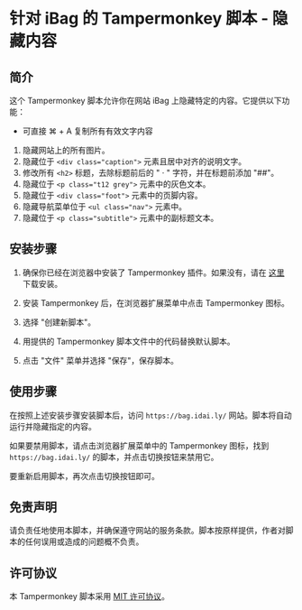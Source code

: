 # 针对 iBag 的 Tampermonkey 脚本 - 隐藏内容

## 简介

这个 Tampermonkey 脚本允许你在网站 iBag 上隐藏特定的内容。它提供以下功能：

- 可直接 ⌘ + A 复制所有有效文字内容
1. 隐藏网站上的所有图片。
2. 隐藏位于 `<div class="caption">` 元素且居中对齐的说明文字。
3. 修改所有 `<h2>` 标题，去除标题前后的 " · " 字符，并在标题前添加 "##"。
4. 隐藏位于 `<p class="t12 grey">` 元素中的灰色文本。
5. 隐藏位于 `<div class="foot">` 元素中的页脚内容。
6. 隐藏导航菜单位于 `<ul class="nav">` 元素中。
7. 隐藏位于 `<p class="subtitle">` 元素中的副标题文本。

## 安装步骤

1. 确保你已经在浏览器中安装了 Tampermonkey 插件。如果没有，请在 [这里](https://www.tampermonkey.net/) 下载安装。

2. 安装 Tampermonkey 后，在浏览器扩展菜单中点击 Tampermonkey 图标。

3. 选择 "创建新脚本"。

4. 用提供的 Tampermonkey 脚本文件中的代码替换默认脚本。

5. 点击 "文件" 菜单并选择 "保存"，保存脚本。

## 使用步骤

在按照上述安装步骤安装脚本后，访问 `https://bag.idai.ly/` 网站。脚本将自动运行并隐藏指定的内容。

如果要禁用脚本，请点击浏览器扩展菜单中的 Tampermonkey 图标，找到 `https://bag.idai.ly/` 的脚本，并点击切换按钮来禁用它。

要重新启用脚本，再次点击切换按钮即可。

## 免责声明

请负责任地使用本脚本，并确保遵守网站的服务条款。脚本按原样提供，作者对脚本的任何误用或造成的问题概不负责。

## 许可协议

本 Tampermonkey 脚本采用 [MIT 许可协议](LICENSE)。
